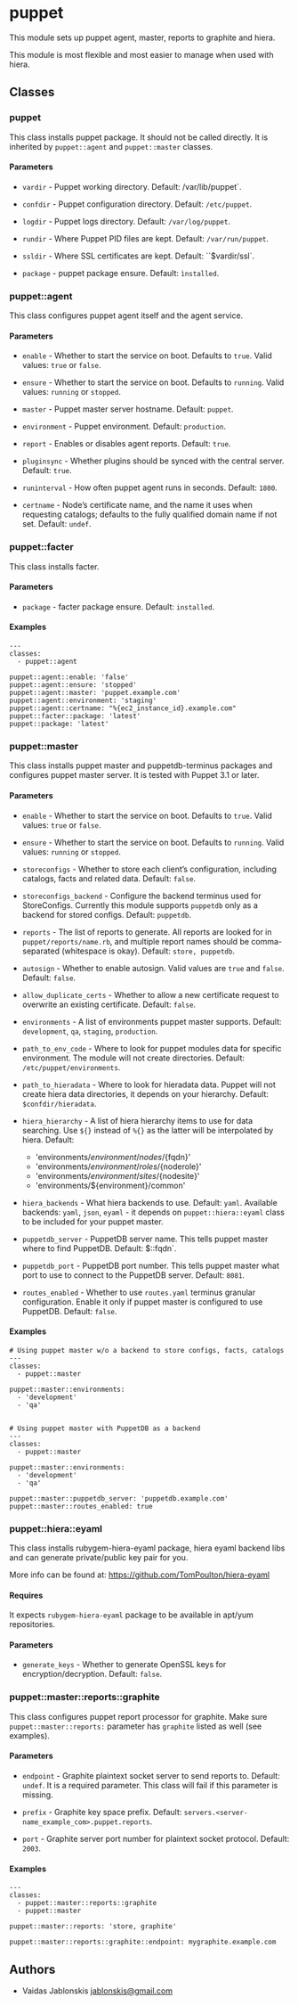 puppet
===

This module sets up puppet agent, master, reports to graphite and
hiera.

This module is most flexible and most easier to manage when used with hiera.

## Classes

### puppet
This class installs puppet package. It should not be called directly.
It is inherited by `puppet::agent` and `puppet::master` classes.

#### Parameters
* `vardir` - Puppet working directory. Default: /var/lib/puppet`.

* `confdir` - Puppet configuration directory. Default: `/etc/puppet`.

* `logdir` - Puppet logs directory. Default: `/var/log/puppet`.

* `rundir` - Where Puppet PID files are kept. Default: `/var/run/puppet`.

* `ssldir` - Where SSL certificates are kept. Default: ``$vardir/ssl`.

* `package` - puppet package ensure. Default: `ìnstalled`.


### puppet::agent
This class configures puppet agent itself and the agent service.

#### Parameters
* `enable` - Whether to start the service on boot. Defaults to `true`.
Valid values: `true` or `false`.

* `ensure` - Whether to start the service on boot. Defaults to `running`.
Valid values: `running` or `stopped`.

* `master` - Puppet master server hostname. Default: `puppet`.

* `environment` - Puppet environment. Default: `production`.

* `report` - Enables or disables agent reports. Default: `true`.

* `pluginsync` - Whether plugins should be synced with the central server.
Default: `true`.

* `runinterval` - How often puppet agent runs in seconds. Default: `1800`.

* `certname` - Node’s certificate name, and the name it uses when requesting catalogs;
defaults to the fully qualified domain name if not set. Default: `undef`.


### puppet::facter
This class installs facter.

#### Parameters
* `package` - facter package ensure. Default: `installed`.

#### Examples
    ---
    classes:
      - puppet::agent

    puppet::agent::enable: 'false'
    puppet::agent::ensure: 'stopped'
    puppet::agent::master: 'puppet.example.com'
    puppet::agent::environment: 'staging'
    puppet::agent::certname: "%{ec2_instance_id}.example.com"
    puppet::facter::package: 'latest'
    puppet::package: 'latest'


### puppet::master
This class installs puppet master and puppetdb-terminus packages and
configures puppet master server. It is tested with Puppet 3.1 or later.

#### Parameters
* `enable` - Whether to start the service on boot. Defaults to `true`.
Valid values: `true` or `false`.

* `ensure` - Whether to start the service on boot. Defaults to `running`.
Valid values: `running` or `stopped`.

* `storeconfigs` - Whether to store each client’s configuration, including
catalogs, facts and related data. Default: `false`.

* `storeconfigs_backend` - Configure the backend terminus used for StoreConfigs.
Currently this module supports `puppetdb` only as a backend for stored configs.
Default: `puppetdb`.

* `reports` - The list of reports to generate. All reports are looked for in
`puppet/reports/name.rb`, and multiple report names should be comma-separated
(whitespace is okay). Default: `store, puppetdb`.

* `autosign` - Whether to enable autosign. Valid values are `true` and `false`.
Default: `false`.

* `allow_duplicate_certs` - Whether to allow a new certificate request to overwrite
an existing certificate. Default: `false`.

* `environments` - A list of environments puppet master supports.
Default: `development`, `qa`, `staging`, `production`.

* `path_to_env_code` - Where to look for puppet modules data for specific environment.
The module will not create directories. Default: `/etc/puppet/environments`.

* `path_to_hieradata` - Where to look for hieradata data. Puppet will not create
hiera data directories, it depends on your hierarchy. Default: `$confdir/hieradata`.

* `hiera_hierarchy` - A list of hiera hierarchy items to use for data searching.
Use ``${}`` instead of ``%{}`` as the latter will be interpolated by hiera.
    Default:
    - 'environments/${environment}/nodes/${fqdn}'
    - 'environments/${environment}/roles/${noderole}'
    - 'environments/${environment}/sites/${nodesite}'
    - 'environments/${environment}/common'


* `hiera_backends` - What hiera backends to use. Default: `yaml`. Available backends:
`yaml`, `json`, `eyaml` - it depends on `puppet::hiera::eyaml` class to be included for
your puppet master.

* `puppetdb_server` - PuppetDB server name. This tells puppet master where to find PuppetDB.
Default: $::fqdn`.

* `puppetdb_port` - PuppetDB port number. This tells puppet master what port to use to connect
to the PuppetDB server. Default: `8081`.

* `routes_enabled` - Whether to use `routes.yaml` terminus granular configuration.
Enable it only if puppet master is configured to use PuppetDB. Default: `false`.

#### Examples
    # Using puppet master w/o a backend to store configs, facts, catalogs
    ---
    classes:
      - puppet::master

    puppet::master::environments:
      - 'development'
      - 'qa'


    # Using puppet master with PuppetDB as a backend
    ---
    classes:
      - puppet::master

    puppet::master::environments:
      - 'development'
      - 'qa'

    puppet::master::puppetdb_server: 'puppetdb.example.com'
    puppet::master::routes_enabled: true


### puppet::hiera::eyaml
This class installs rubygem-hiera-eyaml package, hiera eyaml backend libs and can
generate private/public key pair for you.

More info can be found at: https://github.com/TomPoulton/hiera-eyaml

#### Requires
It expects `rubygem-hiera-eyaml` package to be available in apt/yum repositories.

#### Parameters
* `generate_keys` - Whether to generate OpenSSL keys for encryption/decryption.
Default: `false`.


### puppet::master::reports::graphite
This class configures puppet report processor for graphite. Make sure
`puppet::master::reports:` parameter has `graphite` listed as well (see examples).

#### Parameters
* `endpoint` - Graphite plaintext socket server to send reports to. Default: `undef`.
It is a required parameter. This class will fail if this parameter is missing.

* `prefix` - Graphite key space prefix.
Default: `servers.<server-name_example_com>.puppet.reports`.

* `port` - Graphite server port number for plaintext socket protocol. Default: `2003`.

#### Examples
    ---
    classes:
      - puppet::master::reports::graphite
      - puppet::master

    puppet::master::reports: 'store, graphite'

    puppet::master::reports::graphite::endpoint: mygraphite.example.com

## Authors
* Vaidas Jablonskis <jablonskis@gmail.com>

